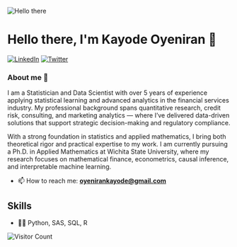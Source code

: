 ![Hello there](https://media1.tenor.com/images/6a4df9527c54d4528fb2b2ab47e7d422/tenor.gif?itemid=13774600)

# Hello there, I'm Kayode Oyeniran 👋

<p> <a href="https://www.linkedin.com/in/oyeniran-kayode-michael/" target="_blank"><img alt="LinkedIn" src="https://img.shields.io/badge/linkedin-%230077B5.svg?&style=for-the-badge&logo=linkedin&logoColor=white" /></a>  <a href="https://twitter.com/MikeOyeniran" target="_blank"><img alt="Twitter" src="https://img.shields.io/badge/twitter-%230077B5.svg?&style=for-the-badge&logo=twitter&logoColor=white" /></a> 
</p>

### About me :rocket:

I am a Statistician and Data Scientist with over 5 years of experience applying statistical learning and advanced analytics in the financial services industry. My professional background spans quantitative research, credit risk, consulting, and marketing analytics — where I’ve delivered data-driven solutions that support strategic decision-making and regulatory compliance.

With a strong foundation in statistics and applied mathematics, I bring both theoretical rigor and practical expertise to my work. I am currently pursuing a Ph.D. in Applied Mathematics at Wichita State University, where my research focuses on mathematical finance, econometrics, causal inference, and interpretable machine learning.

- 📫 How to reach me: **oyenirankayode@gmail.com**

## Skills
* 👨‍💻 Python, SAS, SQL, R

![Visitor Count](https://hits.seeyoufarm.com/api/count/incr/badge.svg?url=https://github.com/Mckay-R&count_bg=%2379C83D&title_bg=%23555555&icon=github.svg&icon_color=%23E7E7E7&title=Visitors&edge_flat=false)


